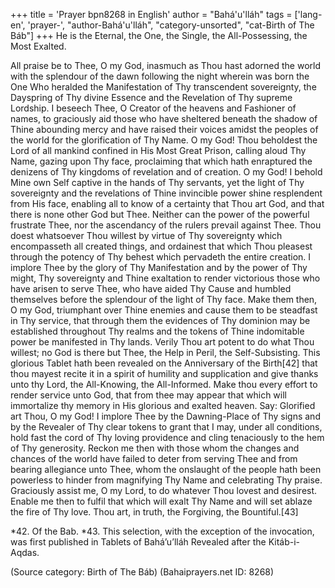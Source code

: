 +++
title = 'Prayer bpn8268 in English'
author = "Bahá'u'lláh"
tags = ['lang-en', 'prayer-', "author-Bahá'u'lláh", "category-unsorted", "cat-Birth of The Báb"]
+++
He is the Eternal, the One, the Single, the All-Possessing, the Most Exalted.

All praise be to Thee, O my God, inasmuch as Thou hast adorned the world with the splendour of the dawn following the night wherein was born the One Who heralded the Manifestation of Thy transcendent sovereignty, the Dayspring of Thy divine Essence and the Revelation of Thy supreme Lordship. I beseech Thee, O Creator of the heavens and Fashioner of names, to graciously aid those who have sheltered beneath the shadow of Thine abounding mercy and have raised their voices amidst the peoples of the world for the glorification of Thy Name.
O my God! Thou beholdest the Lord of all mankind confined in His Most Great Prison, calling aloud Thy Name, gazing upon Thy face, proclaiming that which hath enraptured the denizens of Thy kingdoms of revelation and of creation. O my God! I behold Mine own Self captive in the hands of Thy servants, yet the light of Thy sovereignty and the revelations of Thine invincible power shine resplendent from His face, enabling all to know of a certainty that Thou art God, and that there is none other God but Thee. Neither can the power of the powerful frustrate Thee, nor the ascendancy of the rulers prevail against Thee. Thou doest whatsoever Thou willest by virtue of Thy sovereignty which encompasseth all created things, and ordainest that which Thou pleasest through the potency of Thy behest which pervadeth the entire creation.
I implore Thee by the glory of Thy Manifestation and by the power of Thy might, Thy sovereignty and Thine exaltation to render victorious those who have arisen to serve Thee, who have aided Thy Cause and humbled themselves before the splendour of the light of Thy face. Make them then, O my God, triumphant over Thine enemies and cause them to be steadfast in Thy service, that through them the evidences of Thy dominion may be established throughout Thy realms and the tokens of Thine indomitable power be manifested in Thy lands. Verily Thou art potent to do what Thou willest; no God is there but Thee, the Help in Peril, the Self-Subsisting.
This glorious Tablet hath been revealed on the Anniversary of the Birth[42] that thou mayest recite it in a spirit of humility and supplication and give thanks unto thy Lord, the All-Knowing, the All-Informed. Make thou every effort to render service unto God, that from thee may appear that which will immortalize thy memory in His glorious and exalted heaven.
Say: Glorified art Thou, O my God! I implore Thee by the Dawning-Place of Thy signs and by the Revealer of Thy clear tokens to grant that I may, under all conditions, hold fast the cord of Thy loving providence and cling tenaciously to the hem of Thy generosity. Reckon me then with those whom the changes and chances of the world have failed to deter from serving Thee and from bearing allegiance unto Thee, whom the onslaught of the people hath been powerless to hinder from magnifying Thy Name and celebrating Thy praise. Graciously assist me, O my Lord, to do whatever Thou lovest and desirest. Enable me then to fulfil that which will exalt Thy Name and will set ablaze the fire of Thy love.
Thou art, in truth, the Forgiving, the Bountiful.[43]

*42.    Of the Bab.
*43.    This selection, with the exception of the invocation, was first published in Tablets of Bahá’u’lláh Revealed after the Kitáb-i-Aqdas.

(Source category: Birth of The Báb)
(Bahaiprayers.net ID: 8268)
